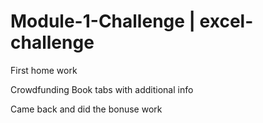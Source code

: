 # Module-1-Challenge | excel-challenge
First home work

Crowdfunding Book tabs with additional info

Came back and did the bonuse work 
